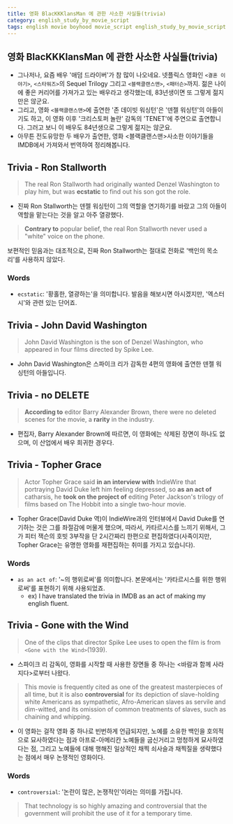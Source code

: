 ```yaml
---
title: 영화 BlacKKKlansMan 에 관한 사소한 사실들(trivia)
category: english_study_by_movie_script
tags: english movie boyhood movie_script english_study_by_movie_script BlacKKKlansMan
---
```


## 영화 BlacKKKlansMan 에 관한 사소한 사실들(trivia)

- 그나저나, 요즘 배우 '애덤 드라이버'가 참 많이 나오네요. 넷플릭스 영화인 `<결혼 이야기>`, `<스타워즈>`의 Sequel Trilogy 그리고 `<블랙클랜스맨>`, `<패터슨>`까지. 젊은 나이에 좋은 커리어를 가져가고 있는 배우라고 생각했는데, 83년생이면 또 그렇게 젊지만은 않군요. 
- 그리고, 영화 `<블랙클랜스맨>`에 출연한 '존 데이빗 워싱턴'은 '덴젤 워싱턴'의 아들이기도 하고, 이 영화 이후 '크리스토퍼 놀란' 감독의 'TENET'에 주연으로 출연합니다. 그러고 보니 이 배우도 84년생으로 그렇게 젊지는 않군요.
- 아무튼 전도유망한 두 배우가 출연한, 영화 <블랙클랜스맨>사소한 이야기들을 IMDB에서 가져와서 번역하여 정리해봅니다.

## Trivia - Ron Stallworth

> The real Ron Stallworth had originally wanted Denzel Washington to play him, but was **ecstatic** to find out his son got the role.

- 진짜 Ron Stallworth는 덴젤 워싱턴이 그의 역할을 연기하기를 바랐고 그의 아들이 역할을 맡는다는 것을 알고 아주 열광했다.

> **Contrary to** popular belief, the real Ron Stallworth never used a "white" voice on the phone. 

보편적인 믿음과는 대조적으로, 진짜 Ron Stallworth는 절대로 전화로 '백인의 목소리'를 사용하지 않았다.

### Words

- `ecstatic`: '황홀한, 열광하는'을 의미합니다. 발음을 해보시면 아시겠지만, '엑스터시'와 관련 있는 단어죠.

## Trivia - John David Washington

> John David Washington is the son of Denzel Washington, who appeared in four films directed by Spike Lee.

- John David Washington은 스파이크 리가 감독한 4편의 영화에 출연한 덴젤 워싱턴의 아들입니다.

## Trivia - no DELETE

> **According to** editor Barry Alexander Brown, there were no deleted scenes for the movie, a **rarity** in the industry.

- 편집자, Barry Alexander Brown에 따르면, 이 영화에는 삭제된 장면이 하나도 없으며, 이 산업에서 배우 희귀한 경우다.

## Trivia - Topher Grace 

> Actor Topher Grace said **in an interview with** IndieWire that portraying David Duke left him feeling depressed, so **as an act of** catharsis, he **took on the project of** editing Peter Jackson's trilogy of films based on The Hobbit into a single two-hour movie.

- Topher Grace(David Duke 역)이 IndieWire과의 인터뷰에서 David Duke를 연기하는 것은 그를 좌절감에 머물게 했으며, 따라서, 카타르시스를 느끼기 위해서, 그가 피터 잭슨의 호빗 3부작을 단 2시간짜리 한편으로 편집하였다(사족이지만, Topher Grace는 유명한 영화를 재편집하는 취미를 가지고 있습니다).

### Words

- `as an act of`: '~의 행위로써'를 의미합니다. 본문에서는 '카타르시스를 위한 행위로써'를 표현하기 위해 사용되었죠. 
  - ex) I have translated the trivia in IMDB as an act of making my english fluent.

## Trivia - Gone with the Wind

> One of the clips that director Spike Lee uses to open the film is from `<Gone with the Wind>`(1939). 

- 스파이크 리 감독이, 영화를 시작할 때 사용한 장면들 중 하나는 <바람과 함께 사라지다>로부터 나왔다.

> This movie is frequently cited as one of the greatest masterpieces of all time, but it is also **controversial** for its depiction of slave-holding white Americans as sympathetic, Afro-American slaves as servile and dim-witted, and its omission of common treatments of slaves, such as chaining and whipping.

- 이 영화는 걸작 영화 중 하나로 빈번하게 언급되지만, 노예를 소유한 백인을 호의적으로 묘사하였다는 점과 아프로-아메리칸 노예들을 굽신거리고 멍청하게 묘사하였다는 점, 그리고 노예들에 대해 행해진 일상적인 채찍 쇠사슬과 채찍질을 생략했다는 점에서 매우 논쟁적인 영화이다.

### Words 

- `controversial`: '논란이 많은, 논쟁적인'이라는 의미를 가집니다. 

> That technology is so highly amazing and controversial that the government will prohibit the use of it for a temporary time.
